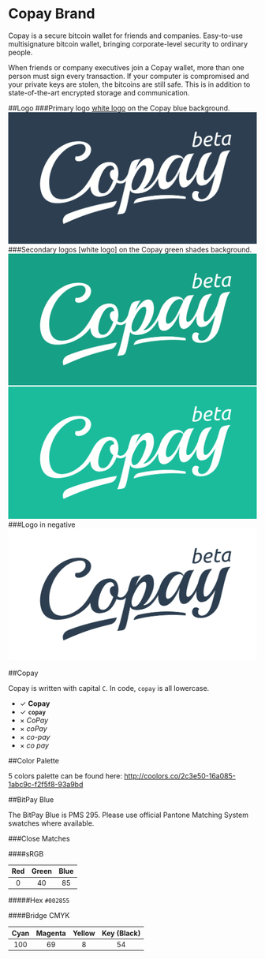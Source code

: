 Copay Brand
============

Copay is a secure bitcoin wallet for friends and companies. Easy-to-use multisignature bitcoin wallet, bringing corporate-level security to ordinary people.

When friends or company executives join a Copay wallet, more than one person must sign every transaction. If your computer is compromised and your private keys are stolen, the bitcoins are still safe. This is in addition to state-of-the-art encrypted storage and communication.

##Logo
###Primary logo
[white logo](copay-logo-full.png) on the Copay blue background.
![BitPay Logo](copay-logo-full.png)
###Secondary logos
[white logo] on the Copay green shades background.
![BitPay Logo](copay-logo-full-sec1.png)
![BitPay Logo](copay-logo-full-sec2.png)
###Logo in negative
![BitPay Logo in negative](copay-logo-full-negative.png)

##Copay

Copay is written with capital `C`. In code, `copay` is all lowercase.

- ✓ **Copay**
- ✓ **`copay`**
- × *CoPay*
- × *coPay*
- × *co-pay*
- × *co pay*


##Color Palette

5 colors palette can be found here: http://coolors.co/2c3e50-16a085-1abc9c-f2f5f8-93a9bd

##BitPay Blue

The BitPay Blue is PMS 295. Please use official Pantone Matching System swatches where available.

###Close Matches

####sRGB

| Red | Green | Blue |
|:---:|:-----:|:----:|
|  0  |   40  |  85  |

#####Hex
`#002855`

####Bridge CMYK

| Cyan | Magenta | Yellow | Key (Black) |
|:----:|:-------:|:------:|:-----------:|
| 100  |   69    |   8    |      54     |

